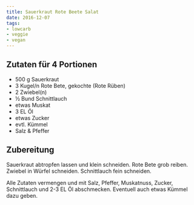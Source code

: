 ```yaml
---
title: Sauerkraut Rote Beete Salat
date: 2016-12-07
tags:
- lowcarb
- veggie
- vegan
---
```


## Zutaten für 4 Portionen
- 500 g 	Sauerkraut
- 3 Kugel/n 	Rote Bete, gekochte (Rote Rüben)
- 2 	Zwiebel(n)
- ½ Bund 	Schnittlauch
- etwas 	Muskat
- 3 EL 	Öl
- etwas 	Zucker
- evtl. 	Kümmel
- Salz & Pfeffer

## Zubereitung
Sauerkraut abtropfen lassen und klein schneiden. Rote Bete grob reiben. Zwiebel in Würfel schneiden. Schnittlauch fein schneiden.

Alle Zutaten vermengen und mit Salz, Pfeffer, Muskatnuss, Zucker, Schnittlauch und 2-3 EL Öl abschmecken.
Eventuell auch etwas Kümmel dazu geben.
